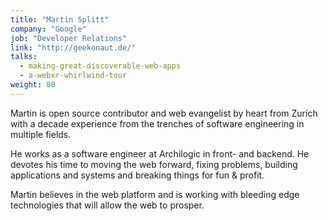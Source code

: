 ```yaml
---
title: "Martin Splitt"
company: "Google"
job: "Developer Relations"
link: "http://geekonaut.de/"
talks:
  - making-great-discoverable-web-apps
  - a-webxr-whirlwind-tour
weight: 80
---
```


Martin is open source contributor and web evangelist by heart from Zurich
with a decade experience from the trenches of software engineering in multiple fields.

He works as a software engineer at Archilogic in front- and backend.
He devotes his time to moving the web forward, fixing problems, building applications and systems
and breaking things for fun & profit.

Martin believes in the web platform and is working with bleeding edge technologies that will allow the web to prosper.
